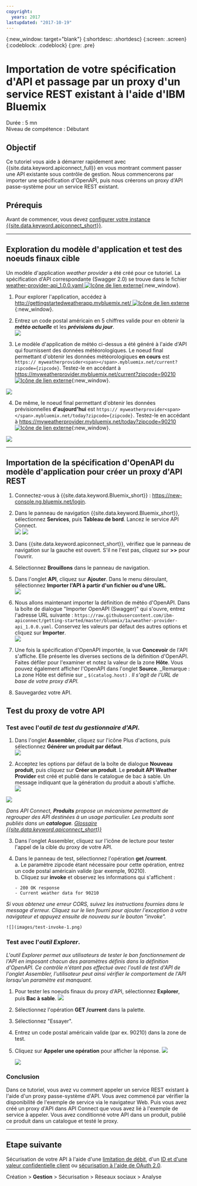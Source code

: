 ```yaml
---
copyright:
  years: 2017
lastupdated: "2017-10-19"
---
```


{:new_window: target="blank"}
{:shortdesc: .shortdesc}
{:screen: .screen}
{:codeblock: .codeblock}
{:pre: .pre}

# Importation de votre spécification d'API et passage par un proxy d'un service REST existant à l'aide d'IBM Bluemix
Durée : 5 mn  
Niveau de compétence : Débutant  

## Objectif
Ce tutoriel vous aide à démarrer rapidement avec {{site.data.keyword.apiconnect_full}} en vous montrant comment passer une API existante sous contrôle de gestion. Nous commencerons par importer une spécification d'OpenAPI, puis nous créerons un proxy d'API passe-système pour un service REST existant.

## Prérequis
Avant de commencer, vous devez [configurer votre instance {{site.data.keyword.apiconnect_short}}](tut_prereq_set_up_apic_instance.html).

---


## Exploration du modèle d'application et test des noeuds finaux cible

Un modèle d'application _weather provider_ a été créé pour ce tutoriel. La spécification d'API correspondante (Swagger 2.0) se trouve dans le fichier [weather-provider-api_1.0.0.yaml ![Icône de lien externe](../../../icons/launch-glyph.svg "Icône de lien externe")](https://raw.githubusercontent.com/ibm-apiconnect/getting-started/master/toolkit/1a-import/weather-provider-api_1.0.0.yaml){:new_window}.

1. Pour explorer l'application, accédez à [http://gettingstartedweatherapp.mybluemix.net/ ![Icône de lien externe](../../../icons/launch-glyph.svg "Icône de lien externe")](http://gettingstartedweatherapp.mybluemix.net/){:new_window}.  
2. Entrez un code postal américain en 5 chiffres valide pour en obtenir la _**météo actuelle**_ et les _**prévisions du jour**_.  
![](images/explore-weatherapp-1.png)

3. Le modèle d'application de météo ci-dessus a été généré à l'aide d'API qui fournissent des données météorologiques. Le noeud final permettant d'obtenir les données météorologiques **en cours** est `https:// myweatherprovider<span></span>.mybluemix.net/current?zipcode={zipcode}`. Testez-le en accédant à [https://myweatherprovider.mybluemix.net/current?zipcode=90210 ![Icône de lien externe](../../../icons/launch-glyph.svg "Icône de lien externe")](https://myweatherprovider.mybluemix.net/current?zipcode=90210){:new_window}.  

  ![](images/explore-weatherapp-2.png)

4. De même, le noeud final permettant d'obtenir les données prévisionnelles **d'aujourd'hui** est `https:// myweatherprovider<span></span>.mybluemix.net/today?zipcode={zipcode}`. Testez-le en accédant à [https://myweatherprovider.mybluemix.net/today?zipcode=90210 ![Icône de lien externe](../../../icons/launch-glyph.svg "Icône de lien externe")](https://myweatherprovider.mybluemix.net/today?zipcode=90210){:new_window}.  

  ![](images/explore-weatherapp-3.png)


---

## Importation de la spécification d'OpenAPI du modèle d'application pour créer un proxy d'API REST
1. Connectez-vous à {{site.data.keyword.Bluemix_short}} : https://new-console.ng.bluemix.net/login.
2. Dans le panneau de navigation {{site.data.keyword.Bluemix_short}}, sélectionnez **Services**, puis **Tableau de bord**. Lancez le service API Connect.  
   ![](images/login-1.png)   ![](images/login-2.png)  

3. Dans {{site.data.keyword.apiconnect_short}}, vérifiez que le panneau de navigation sur la gauche est ouvert. S'il ne l'est pas, cliquez sur **>>** pour l'ouvrir.   
4. Sélectionnez **Brouillons** dans le panneau de navigation.   
5. Dans l'onglet **API**, cliquez sur **Ajouter**. Dans le menu déroulant, sélectionnez **Importer l'API à partir d'un fichier ou d'une URL**.  
     ![](images/import-1.png)

6. Nous allons maintenant importer la définition de météo d'OpenAPI. Dans la boîte de dialogue "Importer OpenAPI (Swagger)" qui s'ouvre, entrez l'adresse URL suivante :
`https://raw.githubusercontent.com/ibm-apiconnect/getting-started/master/bluemix/1a/weather-provider-api_1.0.0.yaml`. Conservez les valeurs par défaut des autres options et cliquez sur **Importer**.  
    ![](images/import-2.png)  

7. Une fois la spécification d'OpenAPI importée, la vue **Concevoir** de l'API s'affiche. Elle présente les diverses sections de la définition d'OpenAPI. Faites défiler pour l'examiner et notez la valeur de la zone **Hôte**. Vous pouvez également afficher l'OpenAPI dans l'onglet **Source**.
  _Remarque : La zone Hôte est définie sur _ `$(catalog.host)` _. Il s'agit de l'URL de base de votre proxy d'API._
8. Sauvegardez votre API.


## Test du proxy de votre API

### Test avec l'_outil de test du gestionnaire d'API_.
1. Dans l'onglet **Assembler**, cliquez sur l'icône Plus d'actions, puis sélectionnez **Générer un produit par défaut**.  
  ![](images/generate-default-product-1.png)   

2. Acceptez les options par défaut de la boîte de dialogue **Nouveau produit**, puis cliquez sur **Créer un produit**. Le **produit API Weather Provider** est créé et publié dans le catalogue de bac à sable. Un message indiquant que la génération du produit a abouti s'affiche.  
  ![](images/generate-default-product-2.png)  

  ![](images/generate-default-product-3.png)

  _Dans API Connect, **Produits** propose un mécanisme permettant de regrouper des API destinées à un usage particulier. Les produits sont publiés dans un **catalogue**. [Glossaire {{site.data.keyword.apiconnect_short}}](../apic_glossary.html)_

3. Dans l'onglet Assembler, cliquez sur l'icône de lecture pour tester l'appel de la cible du proxy de votre API.

4. Dans le panneau de test, sélectionnez l'opération **get /current**.  
    a. Le paramètre zipcode étant nécessaire pour cette opération, entrez un code postal américain valide (par exemple, 90210).  
    b. Cliquez sur **invoke** et observez les informations qui s'affichent :  
    ```
    - 200 OK response
    - Current weather data for 90210  
    ```
_Si vous obtenez une erreur CORS, suivez les instructions fournies dans le message d'erreur. Cliquez sur le lien fourni pour ajouter l'exception à votre navigateur et appuyez ensuite de nouveau sur le bouton "invoke"._

    ![](images/test-invoke-1.png)


### Test avec l'_outil Explorer_.
_L'outil Explorer permet aux utilisateurs de tester le bon fonctionnement de l'API en imposant chacun des paramètres définis dans la définition d'OpenAPI. Ce contrôle n'étant pas effectué avec l'outil de test d'API de l'onglet Assembler, l'utilisateur peut ainsi vérifier le comportement de l'API lorsqu'un paramètre est manquant._

1. Pour tester les noeuds finaux du proxy d'API, sélectionnez **Explorer**, puis **Bac à sable**.
    ![](images/test-explore-1.png)
2. Sélectionnez l'opération **GET /current** dans la palette.
3. Sélectionnez "Essayer".  
4. Entrez un code postal américain valide (par ex. 90210) dans la zone de test.
5. Cliquez sur **Appeler une opération** pour afficher la réponse.
  ![](images/test-explore-2.png)

    ![](images/test-explore-3.png)


### Conclusion
Dans ce tutoriel, vous avez vu comment appeler un service REST existant à l'aide d'un proxy passe-système d'API. Vous avez commencé par vérifier la disponibilité de l'exemple de service via le navigateur Web. Puis vous avez créé un proxy d'API dans API Connect que vous avez lié à l'exemple de service à appeler. Vous avez conditionné votre API dans un produit, publié ce produit dans un catalogue et testé le proxy.

---

## Etape suivante 

Sécurisation de votre API à l'aide d'une [limitation de débit](tut_rate_limit.html), d'un [ID et d'une valeur confidentielle client](tut_secure_landing.html) ou [sécurisation à l'aide de OAuth 2.0](tut_secure_oauth_2.html).

Création > **Gestion** > Sécurisation > Réseaux sociaux > Analyse

